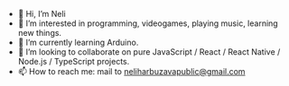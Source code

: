 - 👋 Hi, I’m Neli
- 👀 I’m interested in programming, videogames, playing music, learning new things.
- 🌱 I’m currently learning Arduino.
- 💞️ I’m looking to collaborate on pure JavaScript / React / React Native / Node.js / TypeScript projects.
- 📫 How to reach me: mail to neliharbuzavapublic@gmail.com

